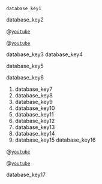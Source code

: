 ```ngMeta
database_key1
```

database_key2


@[`youtube`](ygajZOV5DXo)

@[`youtube`](oEJMJuFD204)

database_key3
database_key4


database_key5


database_key6


1. database_key7
2. database_key8
3. database_key9
4. database_key10
5. database_key11
6. database_key12
7. database_key13
8. database_key14
9. database_key15
database_key16


@[`youtube`](d8ByCh-BouQ)

@[`youtube`](RZlHfbtO2C4)

database_key17

